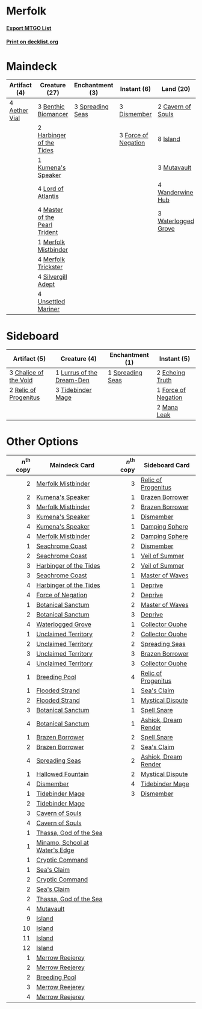 # Merfolk

#### [Export MTGO List](../collection/Merfolk/Merfolk.txt)
#### [Print on decklist.org](http://decklist.org/?deckmain=4%09Aether%20Vial%0A3%09Benthic%20Biomancer%0A2%09Cavern%20of%20Souls%0A3%09Dismember%0A3%09Force%20of%20Negation%0A2%09Harbinger%20of%20the%20Tides%0A8%09Island%0A1%09Kumena's%20Speaker%0A4%09Lord%20of%20Atlantis%0A4%09Master%20of%20the%20Pearl%20Trident%0A1%09Merfolk%20Mistbinder%0A4%09Merfolk%20Trickster%0A3%09Mutavault%0A4%09Silvergill%20Adept%0A3%09Spreading%20Seas%0A4%09Unsettled%20Mariner%0A4%09Wanderwine%20Hub%0A3%09Waterlogged%20Grove&deckside=3%09Chalice%20of%20the%20Void%0A2%09Echoing%20Truth%0A1%09Force%20of%20Negation%0A1%09Lurrus%20of%20the%20Dream-Den%0A2%09Mana%20Leak%0A2%09Relic%20of%20Progenitus%0A1%09Spreading%20Seas%0A3%09Tidebinder%20Mage)
# Maindeck

|                                     Artifact (4)                                      |                                             Creature (27)                                              |                                      Enchantment (3)                                      |                                         Instant (6)                                          |                                          Land (20)                                           |
|---------------------------------------------------------------------------------------|--------------------------------------------------------------------------------------------------------|-------------------------------------------------------------------------------------------|----------------------------------------------------------------------------------------------|----------------------------------------------------------------------------------------------|
|4 [Aether Vial](http://gatherer.wizards.com/Pages/Card/Details.aspx?multiverseid=48146)|3 [Benthic Biomancer](http://gatherer.wizards.com/Pages/Card/Details.aspx?multiverseid=457176)          |3 [Spreading Seas](http://gatherer.wizards.com/Pages/Card/Details.aspx?multiverseid=190405)|3 [Dismember](http://gatherer.wizards.com/Pages/Card/Details.aspx?multiverseid=382182)        |2 [Cavern of Souls](http://gatherer.wizards.com/Pages/Card/Details.aspx?multiverseid=278058)  |
|                                                                                       |2 [Harbinger of the Tides](http://gatherer.wizards.com/Pages/Card/Details.aspx?multiverseid=433017)     |                                                                                           |3 [Force of Negation](http://gatherer.wizards.com/Pages/Card/Details.aspx?multiverseid=464001)|8 [Island](http://gatherer.wizards.com/Pages/Card/Details.aspx?multiverseid=439857)           |
|                                                                                       |1 [Kumena's Speaker](http://gatherer.wizards.com/Pages/Card/Details.aspx?multiverseid=435352)           |                                                                                           |                                                                                              |3 [Mutavault](http://gatherer.wizards.com/Pages/Card/Details.aspx?multiverseid=370733)        |
|                                                                                       |4 [Lord of Atlantis](http://gatherer.wizards.com/Pages/Card/Details.aspx?multiverseid=707)              |                                                                                           |                                                                                              |4 [Wanderwine Hub](http://gatherer.wizards.com/Pages/Card/Details.aspx?multiverseid=153456)   |
|                                                                                       |4 [Master of the Pearl Trident](http://gatherer.wizards.com/Pages/Card/Details.aspx?multiverseid=438449)|                                                                                           |                                                                                              |3 [Waterlogged Grove](http://gatherer.wizards.com/Pages/Card/Details.aspx?multiverseid=464198)|
|                                                                                       |1 [Merfolk Mistbinder](http://gatherer.wizards.com/Pages/Card/Details.aspx?multiverseid=439823)         |                                                                                           |                                                                                              |                                                                                              |
|                                                                                       |4 [Merfolk Trickster](http://gatherer.wizards.com/Pages/Card/Details.aspx?multiverseid=442944)          |                                                                                           |                                                                                              |                                                                                              |
|                                                                                       |4 [Silvergill Adept](http://gatherer.wizards.com/Pages/Card/Details.aspx?multiverseid=139682)           |                                                                                           |                                                                                              |                                                                                              |
|                                                                                       |4 [Unsettled Mariner](http://gatherer.wizards.com/Pages/Card/Details.aspx?multiverseid=464165)          |                                                                                           |                                                                                              |                                                                                              |


# Sideboard

|                                          Artifact (5)                                          |                                            Creature (4)                                            |                                      Enchantment (1)                                      |                                         Instant (5)                                          |
|------------------------------------------------------------------------------------------------|----------------------------------------------------------------------------------------------------|-------------------------------------------------------------------------------------------|----------------------------------------------------------------------------------------------|
|3 [Chalice of the Void](http://gatherer.wizards.com/Pages/Card/Details.aspx?multiverseid=442211)|1 [Lurrus of the Dream-Den](http://gatherer.wizards.com/Pages/Card/Details.aspx?multiverseid=479746)|1 [Spreading Seas](http://gatherer.wizards.com/Pages/Card/Details.aspx?multiverseid=190405)|2 [Echoing Truth](http://gatherer.wizards.com/Pages/Card/Details.aspx?multiverseid=405212)    |
|2 [Relic of Progenitus](http://gatherer.wizards.com/Pages/Card/Details.aspx?multiverseid=174824)|3 [Tidebinder Mage](http://gatherer.wizards.com/Pages/Card/Details.aspx?multiverseid=438462)        |                                                                                           |1 [Force of Negation](http://gatherer.wizards.com/Pages/Card/Details.aspx?multiverseid=464001)|
|                                                                                                |                                                                                                    |                                                                                           |2 [Mana Leak](http://gatherer.wizards.com/Pages/Card/Details.aspx?multiverseid=45242)         |


# Other Options

|*n*<sup>th</sup> copy|                                             Maindeck Card                                              |*n*<sup>th</sup> copy|                                        Sideboard Card                                         |
|--------------------:|--------------------------------------------------------------------------------------------------------|--------------------:|-----------------------------------------------------------------------------------------------|
|                    2|[Merfolk Mistbinder](http://gatherer.wizards.com/Pages/Card/Details.aspx?multiverseid=439823)           |                    3|[Relic of Progenitus](http://gatherer.wizards.com/Pages/Card/Details.aspx?multiverseid=174824) |
|                    2|[Kumena's Speaker](http://gatherer.wizards.com/Pages/Card/Details.aspx?multiverseid=435352)             |                    1|[Brazen Borrower](http://gatherer.wizards.com/Pages/Card/Details.aspx?multiverseid=473001)     |
|                    3|[Merfolk Mistbinder](http://gatherer.wizards.com/Pages/Card/Details.aspx?multiverseid=439823)           |                    2|[Brazen Borrower](http://gatherer.wizards.com/Pages/Card/Details.aspx?multiverseid=473001)     |
|                    3|[Kumena's Speaker](http://gatherer.wizards.com/Pages/Card/Details.aspx?multiverseid=435352)             |                    1|[Dismember](http://gatherer.wizards.com/Pages/Card/Details.aspx?multiverseid=382182)           |
|                    4|[Kumena's Speaker](http://gatherer.wizards.com/Pages/Card/Details.aspx?multiverseid=435352)             |                    1|[Damping Sphere](http://gatherer.wizards.com/Pages/Card/Details.aspx?multiverseid=443101)      |
|                    4|[Merfolk Mistbinder](http://gatherer.wizards.com/Pages/Card/Details.aspx?multiverseid=439823)           |                    2|[Damping Sphere](http://gatherer.wizards.com/Pages/Card/Details.aspx?multiverseid=443101)      |
|                    1|[Seachrome Coast](http://gatherer.wizards.com/Pages/Card/Details.aspx?multiverseid=209399)              |                    2|[Dismember](http://gatherer.wizards.com/Pages/Card/Details.aspx?multiverseid=382182)           |
|                    2|[Seachrome Coast](http://gatherer.wizards.com/Pages/Card/Details.aspx?multiverseid=209399)              |                    1|[Veil of Summer](http://gatherer.wizards.com/Pages/Card/Details.aspx?multiverseid=466952)      |
|                    3|[Harbinger of the Tides](http://gatherer.wizards.com/Pages/Card/Details.aspx?multiverseid=433017)       |                    2|[Veil of Summer](http://gatherer.wizards.com/Pages/Card/Details.aspx?multiverseid=466952)      |
|                    3|[Seachrome Coast](http://gatherer.wizards.com/Pages/Card/Details.aspx?multiverseid=209399)              |                    1|[Master of Waves](http://gatherer.wizards.com/Pages/Card/Details.aspx?multiverseid=438441)     |
|                    4|[Harbinger of the Tides](http://gatherer.wizards.com/Pages/Card/Details.aspx?multiverseid=433017)       |                    1|[Deprive](http://gatherer.wizards.com/Pages/Card/Details.aspx?multiverseid=193519)             |
|                    4|[Force of Negation](http://gatherer.wizards.com/Pages/Card/Details.aspx?multiverseid=464001)            |                    2|[Deprive](http://gatherer.wizards.com/Pages/Card/Details.aspx?multiverseid=193519)             |
|                    1|[Botanical Sanctum](http://gatherer.wizards.com/Pages/Card/Details.aspx?multiverseid=417817)            |                    2|[Master of Waves](http://gatherer.wizards.com/Pages/Card/Details.aspx?multiverseid=438441)     |
|                    2|[Botanical Sanctum](http://gatherer.wizards.com/Pages/Card/Details.aspx?multiverseid=417817)            |                    3|[Deprive](http://gatherer.wizards.com/Pages/Card/Details.aspx?multiverseid=193519)             |
|                    4|[Waterlogged Grove](http://gatherer.wizards.com/Pages/Card/Details.aspx?multiverseid=464198)            |                    1|[Collector Ouphe](http://gatherer.wizards.com/Pages/Card/Details.aspx?multiverseid=464107)     |
|                    1|[Unclaimed Territory](http://gatherer.wizards.com/Pages/Card/Details.aspx?multiverseid=435419)          |                    2|[Collector Ouphe](http://gatherer.wizards.com/Pages/Card/Details.aspx?multiverseid=464107)     |
|                    2|[Unclaimed Territory](http://gatherer.wizards.com/Pages/Card/Details.aspx?multiverseid=435419)          |                    2|[Spreading Seas](http://gatherer.wizards.com/Pages/Card/Details.aspx?multiverseid=190405)      |
|                    3|[Unclaimed Territory](http://gatherer.wizards.com/Pages/Card/Details.aspx?multiverseid=435419)          |                    3|[Brazen Borrower](http://gatherer.wizards.com/Pages/Card/Details.aspx?multiverseid=473001)     |
|                    4|[Unclaimed Territory](http://gatherer.wizards.com/Pages/Card/Details.aspx?multiverseid=435419)          |                    3|[Collector Ouphe](http://gatherer.wizards.com/Pages/Card/Details.aspx?multiverseid=464107)     |
|                    1|[Breeding Pool](http://gatherer.wizards.com/Pages/Card/Details.aspx?multiverseid=97088)                 |                    4|[Relic of Progenitus](http://gatherer.wizards.com/Pages/Card/Details.aspx?multiverseid=174824) |
|                    1|[Flooded Strand](http://gatherer.wizards.com/Pages/Card/Details.aspx?multiverseid=405098)               |                    1|[Sea's Claim](http://gatherer.wizards.com/Pages/Card/Details.aspx?multiverseid=83446)          |
|                    2|[Flooded Strand](http://gatherer.wizards.com/Pages/Card/Details.aspx?multiverseid=405098)               |                    1|[Mystical Dispute](http://gatherer.wizards.com/Pages/Card/Details.aspx?multiverseid=473020)    |
|                    3|[Botanical Sanctum](http://gatherer.wizards.com/Pages/Card/Details.aspx?multiverseid=417817)            |                    1|[Spell Snare](http://gatherer.wizards.com/Pages/Card/Details.aspx?multiverseid=446100)         |
|                    4|[Botanical Sanctum](http://gatherer.wizards.com/Pages/Card/Details.aspx?multiverseid=417817)            |                    1|[Ashiok, Dream Render](http://gatherer.wizards.com/Pages/Card/Details.aspx?multiverseid=461155)|
|                    1|[Brazen Borrower](http://gatherer.wizards.com/Pages/Card/Details.aspx?multiverseid=473001)              |                    2|[Spell Snare](http://gatherer.wizards.com/Pages/Card/Details.aspx?multiverseid=446100)         |
|                    2|[Brazen Borrower](http://gatherer.wizards.com/Pages/Card/Details.aspx?multiverseid=473001)              |                    2|[Sea's Claim](http://gatherer.wizards.com/Pages/Card/Details.aspx?multiverseid=83446)          |
|                    4|[Spreading Seas](http://gatherer.wizards.com/Pages/Card/Details.aspx?multiverseid=190405)               |                    2|[Ashiok, Dream Render](http://gatherer.wizards.com/Pages/Card/Details.aspx?multiverseid=461155)|
|                    1|[Hallowed Fountain](http://gatherer.wizards.com/Pages/Card/Details.aspx?multiverseid=97071)             |                    2|[Mystical Dispute](http://gatherer.wizards.com/Pages/Card/Details.aspx?multiverseid=473020)    |
|                    4|[Dismember](http://gatherer.wizards.com/Pages/Card/Details.aspx?multiverseid=382182)                    |                    4|[Tidebinder Mage](http://gatherer.wizards.com/Pages/Card/Details.aspx?multiverseid=438462)     |
|                    1|[Tidebinder Mage](http://gatherer.wizards.com/Pages/Card/Details.aspx?multiverseid=438462)              |                    3|[Dismember](http://gatherer.wizards.com/Pages/Card/Details.aspx?multiverseid=382182)           |
|                    2|[Tidebinder Mage](http://gatherer.wizards.com/Pages/Card/Details.aspx?multiverseid=438462)              |                     |                                                                                               |
|                    3|[Cavern of Souls](http://gatherer.wizards.com/Pages/Card/Details.aspx?multiverseid=278058)              |                     |                                                                                               |
|                    4|[Cavern of Souls](http://gatherer.wizards.com/Pages/Card/Details.aspx?multiverseid=278058)              |                     |                                                                                               |
|                    1|[Thassa, God of the Sea](http://gatherer.wizards.com/Pages/Card/Details.aspx?multiverseid=373535)       |                     |                                                                                               |
|                    1|[Minamo, School at Water's Edge](http://gatherer.wizards.com/Pages/Card/Details.aspx?multiverseid=79179)|                     |                                                                                               |
|                    1|[Cryptic Command](http://gatherer.wizards.com/Pages/Card/Details.aspx?multiverseid=438614)              |                     |                                                                                               |
|                    1|[Sea's Claim](http://gatherer.wizards.com/Pages/Card/Details.aspx?multiverseid=83446)                   |                     |                                                                                               |
|                    2|[Cryptic Command](http://gatherer.wizards.com/Pages/Card/Details.aspx?multiverseid=438614)              |                     |                                                                                               |
|                    2|[Sea's Claim](http://gatherer.wizards.com/Pages/Card/Details.aspx?multiverseid=83446)                   |                     |                                                                                               |
|                    2|[Thassa, God of the Sea](http://gatherer.wizards.com/Pages/Card/Details.aspx?multiverseid=373535)       |                     |                                                                                               |
|                    4|[Mutavault](http://gatherer.wizards.com/Pages/Card/Details.aspx?multiverseid=370733)                    |                     |                                                                                               |
|                    9|[Island](http://gatherer.wizards.com/Pages/Card/Details.aspx?multiverseid=439857)                       |                     |                                                                                               |
|                   10|[Island](http://gatherer.wizards.com/Pages/Card/Details.aspx?multiverseid=439857)                       |                     |                                                                                               |
|                   11|[Island](http://gatherer.wizards.com/Pages/Card/Details.aspx?multiverseid=439857)                       |                     |                                                                                               |
|                   12|[Island](http://gatherer.wizards.com/Pages/Card/Details.aspx?multiverseid=439857)                       |                     |                                                                                               |
|                    1|[Merrow Reejerey](http://gatherer.wizards.com/Pages/Card/Details.aspx?multiverseid=438453)              |                     |                                                                                               |
|                    2|[Merrow Reejerey](http://gatherer.wizards.com/Pages/Card/Details.aspx?multiverseid=438453)              |                     |                                                                                               |
|                    2|[Breeding Pool](http://gatherer.wizards.com/Pages/Card/Details.aspx?multiverseid=97088)                 |                     |                                                                                               |
|                    3|[Merrow Reejerey](http://gatherer.wizards.com/Pages/Card/Details.aspx?multiverseid=438453)              |                     |                                                                                               |
|                    4|[Merrow Reejerey](http://gatherer.wizards.com/Pages/Card/Details.aspx?multiverseid=438453)              |                     |                                                                                               |

